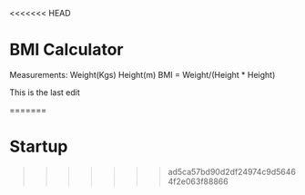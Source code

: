 <<<<<<< HEAD

# BMI Calculator

Measurements:
Weight(Kgs)
Height(m)
BMI = Weight/(Height * Height)

This is the last edit

=======
# Startup
>>>>>>> ad5ca57bd90d2df24974c9d56464f2e063f88866
